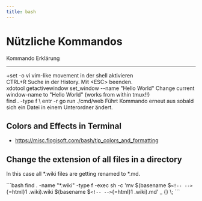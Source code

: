 ```yaml
---
title: bash
---
```


#  Nützliche Kommandos

  Kommando                                                     Erklärung                                                                  
  ------------------------------------------------------------ -------------------------------------------------------------------------- ------------------------------------------------------------------------------
  +set -o vi                                                   vim-like movement in der shell aktivieren                                  
  CTRL+R                                                       Suche in der History. Mit \<ESC\> beenden.                                 
  xdotool getactivewindow set_window \--name \"Hello World\"   Change current window-name to \"Hello World\" (works from within tmux!!)   
  find . -type f \\                                            entr -r go run ./cmd/web                                                   Führt Kommando erneut aus sobald sich ein Datei in einem Unterordner ändert.
                                                                                                                                          
## Colors and Effects in Terminal

- https://misc.flogisoft.com/bash/tip_colors_and_formatting

## Change the extension of all files in a directory

In this case all \*.wiki files are getting renamed to \*.md.

\`\`\`bash find . -name \"\*.wiki\" -type f -exec sh -c \'mv
$(basename $`<!-- -->`{=html}1 .wiki).wiki
$(basename $`<!-- -->`{=html}1 .wiki).md\' \_ {} \\; \`\`\`

